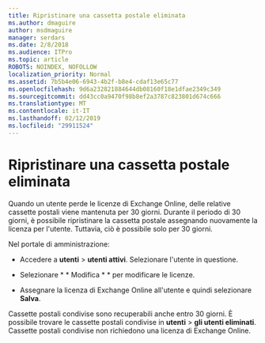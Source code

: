 ```yaml
---
title: Ripristinare una cassetta postale eliminata
ms.author: dmaguire
author: msdmaguire
manager: serdars
ms.date: 2/8/2018
ms.audience: ITPro
ms.topic: article
ROBOTS: NOINDEX, NOFOLLOW
localization_priority: Normal
ms.assetid: 7b5b4e06-6943-4b2f-b8e4-cdaf13e65c77
ms.openlocfilehash: 9d6a232821884644db08160f18e1dfae2349c349
ms.sourcegitcommit: dd43cc0a9470f98b8ef2a3787c823801d674c666
ms.translationtype: MT
ms.contentlocale: it-IT
ms.lasthandoff: 02/12/2019
ms.locfileid: "29911524"
---
```

# <a name="restore-a-deleted-mailbox"></a>Ripristinare una cassetta postale eliminata

Quando un utente perde le licenze di Exchange Online, delle relative cassette postali viene mantenuta per 30 giorni. Durante il periodo di 30 giorni, è possibile ripristinare la cassetta postale assegnando nuovamente la licenza per l'utente. Tuttavia, ciò è possibile solo per 30 giorni.
  
Nel portale di amministrazione:
  
- Accedere a **utenti** \> **utenti attivi**. Selezionare l'utente in questione.
    
- Selezionare * * Modifica * * per modificare le licenze. 
    
- Assegnare la licenza di Exchange Online all'utente e quindi selezionare **Salva**.
    
Cassette postali condivise sono recuperabili anche entro 30 giorni. È possibile trovare le cassette postali condivise in **utenti** \> **gli utenti eliminati**. Cassette postali condivise non richiedono una licenza di Exchange Online.
  

